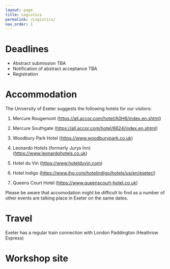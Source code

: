 ```yaml
---
layout: page
title: Logistics
permalink: /Logistics/
nav_order: 1
---
```



# Deadlines

* Abstract submission
TBA
* Notification of abstract acceptance
TBA
* Registration

# Accommodation

The University of Exeter suggests the following hotels for our visitors:

1. Mercure Rougemont (https://all.accor.com/hotel/A0H6/index.en.shtml)

2. Mercure Southgate (https://all.accor.com/hotel/6624/index.en.shtml)

3. Woodbury Park Hotel (https://www.woodburypark.co.uk)

4. Leonardo Hotels (formerly Jurys Inn) (https://www.leonardohotels.co.uk)

5. Hotel du Vin (https://www.hotelduvin.com)
 
6. Hotel Indigo (https://www.ihg.com/hotelindigo/hotels/us/en/exeter/)
 
7. Queens Court Hotel (https://www.queenscourt-hotel.co.uk)

Please be aware that accomodation might be difficult to find as a number of other events are talking place in Exeter on the same dates. 

# Travel

Exeter has a regular train connection with London Paddington (Heathrow Express)

# Workshop site

